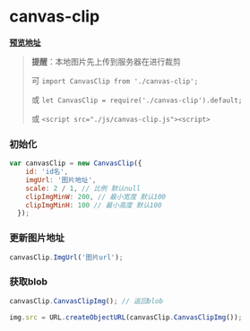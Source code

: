 # canvas-clip

[**预览地址**](https://jiewj.github.io/canvas-clip/)

> **提醒**：本地图片先上传到服务器在进行裁剪
>
> 可 `import CanvasClip from './canvas-clip';`
>
> 或 `let CanvasClip = require('./canvas-clip').default;`
>
> 或 `<script src="./js/canvas-clip.js"><script>`

### 初始化
``` javascript
var canvasClip = new CanvasClip({
    id: 'id名',
    imgUrl: '图片地址',
    scale: 2 / 1, // 比例 默认null
    clipImgMinW: 200, // 最小宽度 默认100
    clipImgMinH: 100 // 最小高度 默认100
  });
```

### 更新图片地址
``` javascript
canvasClip.ImgUrl('图片url');
```

### 获取blob
``` javascript
canvasClip.CanvasClipImg(); // 返回blob

img.src = URL.createObjectURL(canvasClip.CanvasClipImg());
```